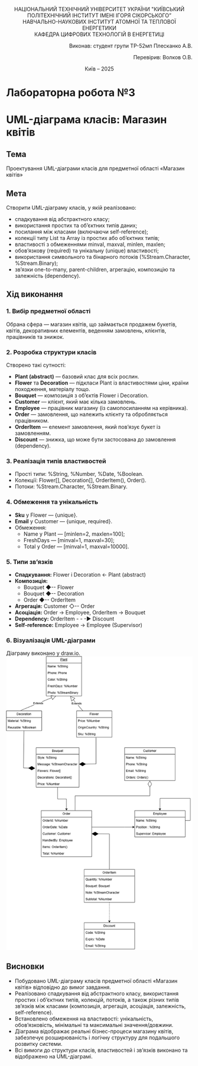 <div align="center">

НАЦІОНАЛЬНИЙ ТЕХНІЧНИЙ УНІВЕРСИТЕТ УКРАЇНИ "КИЇВСЬКИЙ ПОЛІТЕХНІЧНИЙ ІНСТИТУТ ІМЕНІ ІГОРЯ СІКОРСЬКОГО”  
НАВЧАЛЬНО-НАУКОВИХ ІНСТИТУТ АТОМНОЇ ТА ТЕПЛОВОЇ ЕНЕРГЕТИКИ  
КАФЕДРА ЦИФРОВИХ ТЕХНОЛОГІЙ В ЕНЕРГЕТИЦІ

</div>


<div align="right">
Виконав: студент групи ТР-52мп Плесканко А.В.

Перевірив: Волков О.В.
</div>

<div align="center">
Київ – 2025
</div>

# Лабораторна робота №3

# UML-діаграма класів: Магазин квітів

## Тема
Проектування UML-діаграми класів для предметної області «Магазин квітів»

## Мета
Створити UML-діаграму класів, у якій реалізовано:
- спадкування від абстрактного класу;
- використання простих та об’єктних типів даних;
- посилання між класами (включаючи self-reference);
- колекції типу List та Array із простих або об’єктних типів;
- властивості з обмеженнями minval, maxval, minlen, maxlen;
- обов’язкову (required) та унікальну (unique) властивості;
- використання символьного та бінарного потоків (%Stream.Character, %Stream.Binary);
- зв’язки one-to-many, parent-children, агрегацію, композицію та залежність (dependency).

## Хід виконання

### 1. Вибір предметної області
Обрана сфера — магазин квітів, що займається продажем букетів, квітів, декоративних елементів, веденням замовлень, клієнтів, працівників та знижок.

### 2. Розробка структури класів
Створено такі сутності:
- **Plant (abstract)** — базовий клас для всіх рослин.
- **Flower** та **Decoration** — підкласи Plant із властивостями ціни, країни походження, матеріалу тощо.
- **Bouquet** — композиція з об’єктів Flower і Decoration.
- **Customer** — клієнт, який має кілька замовлень.
- **Employee** — працівник магазину (із самопосиланням на керівника).
- **Order** — замовлення, що належить клієнту та обробляється працівником.
- **OrderItem** — елемент замовлення, який пов’язує букет із замовленням.
- **Discount** — знижка, що може бути застосована до замовлення (dependency).

### 3. Реалізація типів властивостей
- Прості типи: %String, %Number, %Date, %Boolean.
- Колекції: Flower[], Decoration[], OrderItem(), Order().
- Потоки: %Stream.Character, %Stream.Binary.

### 4. Обмеження та унікальність
- **Sku** у Flower — {unique}.
- **Email** у Customer — {unique, required}.
- Обмеження:
  - Name у Plant — [minlen=2, maxlen=100];
  - FreshDays — [minval=1, maxval=30];
  - Total у Order — [minval=1, maxval=10000].

### 5. Типи зв’язків
- **Спадкування:** Flower і Decoration ← Plant (abstract)
- **Композиція:** 
  - Bouquet ◆-- Flower
  - Bouquet ◆-- Decoration
  - Order ◆-- OrderItem
- **Агрегація:** Customer ◇-- Order
- **Асоціація:** Order → Employee, OrderItem → Bouquet
- **Dependency:** OrderItem - - -▶ Discount
- **Self-reference:** Employee → Employee (Supervisor)

### 6. Візуалізація UML-діаграми
Діаграму виконано у draw.io. ![config](img/lab3.png)

## Висновки
- Побудовано UML-діаграму класів предметної області «Магазин квітів» відповідно до вимог завдання.
- Реалізовано спадкування від абстрактного класу, використання простих і об’єктних типів, колекцій, потоків, а також різних типів зв’язків між класами (композиція, агрегація, асоціація, залежність, self-reference).
- Встановлено обмеження на властивості: унікальність, обов’язковість, мінімальні та максимальні значення/довжини.
- Діаграма відображає реальні бізнес-процеси магазину квітів, забезпечує розширюваність і логічну структуру для подальшого розвитку системи.
- Всі вимоги до структури класів, властивостей і зв’язків виконано та відображено на UML-діаграмі.
